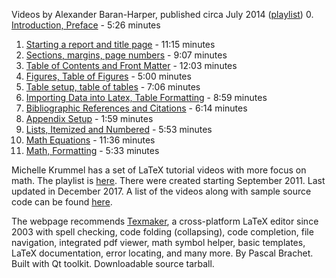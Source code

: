
Videos by Alexander Baran-Harper, published circa July 2014
([playlist](https://www.youtube.com/playlist?list=PLNnwglGGYoTtW7o4PHFOSWGevcdFa3v3D))
 0. [Introduction, Preface](https://www.youtube.com/watch?v=FXujG7c9p8g) - 5:26 minutes
 1. [Starting a report and title page](https://www.youtube.com/watch?v=7HC9xEZsqdM) - 11:15 minutes
 2. [Sections, margins, page numbers](https://www.youtube.com/watch?v=z--L_AwXdMs) - 9:07 minutes
 3. [Table of Contents and Front Matter](https://www.youtube.com/watch?v=WdaKfekMYQ0) - 12:03 minutes
 4. [Figures, Table of Figures](https://www.youtube.com/watch?v=H3Gw954IJ18) - 5:00 minutes
 5. [Table setup, table of tables](https://www.youtube.com/watch?v=gpzeV-N7wfk) - 7:06 minutes
 6. [Importing Data into Latex, Table Formatting](https://www.youtube.com/watch?v=HwIvMrftOH4) - 8:59 minutes
 7. [Bibliographic References and Citations](https://www.youtube.com/watch?v=HFH3yxmk5SE) - 6:14 minutes
 8. [Appendix Setup](https://www.youtube.com/watch?v=2iG-WKGmpUA) - 1:59 minutes
 9. [Lists, Itemized and Numbered](https://www.youtube.com/watch?v=ewIMethZQ3E) - 5:53 minutes
 10. [Math Equations](https://www.youtube.com/watch?v=b0zqTCKYnyk) - 11:36 minutes
 11. [Math, Formatting](https://www.youtube.com/watch?v=QdRw5eXNwHA) - 5:33 minutes

Michelle Krummel has a set of LaTeX tutorial videos with more focus on math.  The playlist is
[here](https://www.youtube.com/playlist?list=PL1D4EAB31D3EBC449).
There were created starting September 2011.  Last updated in December 2017.
A list of the videos along with sample source code can be found [here](http://mrskrummel.com/tutorials.html).

The webpage recommends [Texmaker](http://www.xm1math.net/texmaker/), a cross-platform LaTeX editor since 2003
with spell checking, code folding (collapsing), code completion, file navigation, integrated pdf viewer,
math symbol helper, basic templates, LaTeX documentation, error locating, and many more.  By Pascal Brachet.
Built with Qt toolkit.  Downloadable source tarball.
